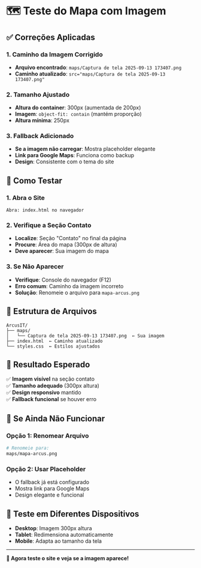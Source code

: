 # 🗺️ Teste do Mapa com Imagem

## ✅ **Correções Aplicadas**

### **1. Caminho da Imagem Corrigido**
- **Arquivo encontrado**: `maps/Captura de tela 2025-09-13 173407.png`
- **Caminho atualizado**: `src="maps/Captura de tela 2025-09-13 173407.png"`

### **2. Tamanho Ajustado**
- **Altura do container**: 300px (aumentada de 200px)
- **Imagem**: `object-fit: contain` (mantém proporção)
- **Altura mínima**: 250px

### **3. Fallback Adicionado**
- **Se a imagem não carregar**: Mostra placeholder elegante
- **Link para Google Maps**: Funciona como backup
- **Design**: Consistente com o tema do site

## 🔧 **Como Testar**

### **1. Abra o Site**
```
Abra: index.html no navegador
```

### **2. Verifique a Seção Contato**
- **Localize**: Seção "Contato" no final da página
- **Procure**: Área do mapa (300px de altura)
- **Deve aparecer**: Sua imagem do mapa

### **3. Se Não Aparecer**
- **Verifique**: Console do navegador (F12)
- **Erro comum**: Caminho da imagem incorreto
- **Solução**: Renomeie o arquivo para `mapa-arcus.png`

## 📁 **Estrutura de Arquivos**

```
ArcusIT/
├── maps/
│   └── Captura de tela 2025-09-13 173407.png  ← Sua imagem
├── index.html  ← Caminho atualizado
└── styles.css  ← Estilos ajustados
```

## 🎯 **Resultado Esperado**

✅ **Imagem visível** na seção contato  
✅ **Tamanho adequado** (300px altura)  
✅ **Design responsivo** mantido  
✅ **Fallback funcional** se houver erro  

## 🚨 **Se Ainda Não Funcionar**

### **Opção 1: Renomear Arquivo**
```bash
# Renomeie para:
maps/mapa-arcus.png
```

### **Opção 2: Usar Placeholder**
- O fallback já está configurado
- Mostra link para Google Maps
- Design elegante e funcional

## 📱 **Teste em Diferentes Dispositivos**

- **Desktop**: Imagem 300px altura
- **Tablet**: Redimensiona automaticamente  
- **Mobile**: Adapta ao tamanho da tela

---

**🎉 Agora teste o site e veja se a imagem aparece!**
